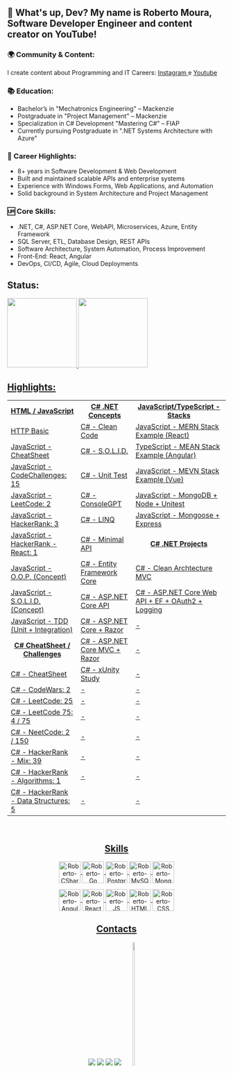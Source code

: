 ## 🚀 What's up, Dev? My name is Roberto Moura, Software Developer Engineer and content creator on YouTube!
<div>

  ### 🌍 Community & Content:
  I create content about Programming and IT Careers: <a href="https://www.instagram.com/dev.robert/"> Instagram </a> e <a href="https://www.youtube.com/@dev.robert"> Youtube</a>

  ### 📚 Education:
  <ul>
    <li>Bachelor’s in "Mechatronics Engineering" – Mackenzie</li>
    <li>Postgraduate in "Project Management" – Mackenzie</li>
    <li>Specialization in C# Development "Mastering C#" – FIAP</li>
    <li>Currently pursuing Postgraduate in ".NET Systems Architecture with Azure"</li>
  </ul>

  ### 👔 Career Highlights:
  <ul>
    <li>8+ years in Software Development & Web Development</li>
    <li>Built and maintained scalable APIs and enterprise systems</li>
    <li>Experience with Windows Forms, Web Applications, and Automation</li>
    <li>Solid background in System Architecture and Project Management</li>
  </ul>

  ### 🆙 Core Skills:
  <ul>
    <li>.NET, C#, ASP.NET Core, WebAPI, Microservices, Azure, Entity Framework</li>
    <li>SQL Server, ETL, Database Design, REST APIs</li>
    <li>Software Architecture, System Automation, Process Improvement</li>
    <li>Front-End: React, Angular</li>
    <li>DevOps, CI/CD, Agile, Cloud Deployments</li>
  </ul>
</div>

<h2>Status:</h2>
<div style="display: flex" align="center">
  <a href="https://github.com/robert1802">
    <img height="160em"
      src="https://github-readme-stats.vercel.app/api?username=robert1802&show_icons=true&theme=algolia&include_all_commits=true&count_private=true" />
    <img height="160em"
      src="https://github-readme-stats.vercel.app/api/top-langs/?username=robert1802&layout=compact&langs_count=7&theme=algolia" />
</div>


<h2>Highlights:</h2>
<table align="center">
  <tr>
    <th>
      HTML / JavaScript
    </th>
    <th>
      C# .NET Concepts
    </th>
    <th>
      JavaScript/TypeScript - Stacks
    </th>
  </tr>
  <tr>
    <td><a href="https://github.com/Robert1802/HTTP-Basics">HTTP Basic</td>
    <td><a href="https://github.com/Robert1802/PluralSight-Clean-Code">C# - Clean Code</td>
    <td><a href="https://github.com/Robert1802/mern-stack-example">JavaScript - MERN Stack Example (React)</td>
  </tr>
  <tr>
    <td><a href="https://github.com/Robert1802/JavaScript-CheatSheet">JavaScript - CheatSheet</td>
    <td><a href="https://github.com/Robert1802/CSharp-SOLID/tree/master">C# - S.O.L.I.D.</td>
    <td><a href="https://github.com/Robert1802/MEAN-TS">TypeScript - MEAN Stack Example (Angular)</td>
  </tr>
  <tr>
    <td><a href="https://github.com/Robert1802/JavaScript-CodeChallenges">JavaScript - CodeChallenges: 15</td>
    <td><a href="https://github.com/Robert1802/PluralSight-Unit-Test-In-CSharp">C# - Unit Test</td>
    <td><a href="https://github.com/Robert1802/MEVN-JS">JavaScript - MEVN Stack Example (Vue)</td>
  </tr>
  <tr>
    <td><a href="https://github.com/Robert1802/LeetCode-JavaScript">JavaScript - LeetCode: 2</td>
    <td><a href="https://github.com/Robert1802/ConsoleGPT">C# - ConsoleGPT</td>
    <td><a href="https://github.com/Robert1802/PluralSight-MongoDB-With-NodeJs">JavaScript - MongoDB + Node + Unitest</td>
  </tr>
  <tr>
    <td><a href="https://github.com/Robert1802/HackerRank-JavaScript">JavaScript - HackerRank: 3</td>
    <td><a href="https://github.com/Robert1802/LinqCheatSheet">C# - LINQ</td>
    <td><a href="https://github.com/Robert1802/Mongoose-Express">JavaScript - Mongoose + Express</td>
  </tr>
  <tr>
    <td><a href="https://github.com/Robert1802/HackerRank-React">JavaScript - HackerRank - React: 1</td>
    <td><a href="https://github.com/Robert1802/MinimalAPICheatSheet">C# - Minimal API</td>
    <td align="center"><b>C# .NET Projects</b></td>
  </tr>
  <tr>
    <td><a href="https://github.com/Robert1802/JavaScript-OOP">JavaScript - O.O.P. (Concept)</td>
    <td><a href="https://github.com/Robert1802/EfCoreAcademy">C# - Entity Framework Core</td>
    <td><a href="https://github.com/Robert1802/CleanArchMvc">C# - Clean Archtecture MVC</td>
  </tr>
  <tr>
    <td><a href="https://github.com/Robert1802/JavaScript-SOLID">JavaScript - S.O.L.I.D. (Concept)</td>
    <td><a href="https://github.com/Robert1802/TodoApi">C# - ASP.NET Core API</td>
    <td><a href="https://github.com/Robert1802/WebAPICourseProject">C# - ASP.NET Core Web API + EF + OAuth2 + Logging</td>
  <tr>
    <td><a href="https://github.com/Robert1802/JavaScript-Test-Driven-Development">JavaScript - TDD (Unit + Integration)</td>
    <td><a href="https://github.com/Robert1802/RazorPagesMovie">C# - ASP.NET Core + Razor</td>
    <td>-</td>
  </tr>
  <tr>
    <td align="center"><b>C# CheatSheet / Challenges</b></td>
    <td><a href="https://github.com/Robert1802/MvcMovie">C# - ASP.NET Core MVC + Razor</td>
    <td>-</td>
  </tr>
  <tr>
    <td><a href="https://github.com/Robert1802/CSharp-CheatSheet">C# - CheatSheet</td>
    <td><a href="https://github.com/Robert1802/XUnitStudy">C# - xUnity Study</td>
    <td>-</td>
  </tr>
  <tr>
    <td><a href="https://github.com/Robert1802/CodeWars">C# - CodeWars: 2</td>
    <td>-</td>
    <td>-</td>
  </tr>
    <tr>
    <td><a href="https://github.com/Robert1802/LeetCode-CSharp">C# - LeetCode: 25</td>
    <td>-</td>
    <td>-</td>
  </tr>
    <tr>
    <td><a href="https://github.com/Robert1802/LeetCode75">C# - LeetCode 75: 4 / 75</td>
    <td>-</td>
    <td>-</td>
  </tr>
    <tr>
    <td><a href="https://github.com/Robert1802/NeetCode">C# - NeetCode: 2 / 150</td>
    <td>-</td>
    <td>-</td>
  </tr>
    <tr>
    <td><a href="https://github.com/Robert1802/HackerRank">C# - HackerRank - Mix: 39</td>
    <td>-</td>
    <td>-</td>
  </tr>
    <tr>
    <td><a href="https://github.com/Robert1802/HackerRank-Algorithms">C# - HackerRank - Algorithms: 1</td>
    <td>-</td>
    <td>-</td>
  </tr>
  <tr>
    <td><a href="https://github.com/Robert1802/HackerRank-DataStructures">C# - HackerRank - Data Structures: 5</td>
    <td>-</td>
    <td>-</td>
  </tr>
</table>
</table>
  
<div align="center" style="display: inline_block"><br>

  <h2>Skills</h2>
  <img align="center" alt="Roberto-CSharp" height="50" width="50"
    src="https://cdn.jsdelivr.net/gh/devicons/devicon/icons/csharp/csharp-original.svg" />
  <img align="center" alt="Roberto-Go" height="50" width="50"
    src="https://cdn.jsdelivr.net/gh/devicons/devicon/icons/go/go-original-wordmark.svg" />
  <img align="center" alt="Roberto-PostgreSQL" height="50" width="50" 
    src="https://cdn.jsdelivr.net/gh/devicons/devicon/icons/postgresql/postgresql-original.svg" />
  <img align="center" alt="Roberto-MySQL" height="50" width="50"
    src="https://cdn.jsdelivr.net/gh/devicons/devicon/icons/mysql/mysql-original.svg" />
  <img align="center" alt="Roberto-MongoDB" height="50" width="50"
    src="https://cdn.jsdelivr.net/gh/devicons/devicon/icons/mongodb/mongodb-original-wordmark.svg" />

  <img align="center" alt="Roberto-Angular" height="50" width="50"
    src="https://cdn.jsdelivr.net/gh/devicons/devicon/icons/angularjs/angularjs-original.svg">
  <img align="center" alt="Roberto-React" height="50" width="50"
    src="https://cdn.jsdelivr.net/gh/devicons/devicon/icons/react/react-original.svg">
  <img align="center" alt="Roberto-JS" height="50" width="50"
    src="https://cdn.jsdelivr.net/gh/devicons/devicon/icons/javascript/javascript-original.svg">
  <img align="center" alt="Roberto-HTML" height="50" width="50"
    src="https://cdn.jsdelivr.net/gh/devicons/devicon/icons/html5/html5-original.svg">
  <img align="center" alt="Roberto-CSS" height="50" width="50"
    src="https://cdn.jsdelivr.net/gh/devicons/devicon/icons/css3/css3-original.svg">

  ##


  <h2>Contacts</h2>
  <div align="center">
    <a href="https://www.youtube.com/channel/UCcvT-PkQSkPdZ-uSmNAdA6Q" target="_blank"><img
        src="https://img.shields.io/badge/YouTube-FF0000?style=for-the-badge&logo=youtube&logoColor=white"
        target="_blank"></a>
    <a href="https://www.instagram.com/dev.robert/" target="_blank"><img
        src="https://img.shields.io/badge/-Instagram-%23E4405F?style=for-the-badge&logo=instagram&logoColor=white"
        target="_blank"></a>
    <a href="mailto:roblm_@hotmail.com"><img
        src="https://img.shields.io/badge/-Gmail-%23333?style=for-the-badge&logo=gmail&logoColor=white"
        target="_blank"></a>
    <a href="https://www.linkedin.com/in/roberto-moura-3473206a/" target="_blank"><img
        src="https://img.shields.io/badge/-LinkedIn-%230077B5?style=for-the-badge&logo=linkedin&logoColor=white"
        target="_blank"></a>
    <img height="27%" width="10%" class="animated-gif"
      src="https://github.com/SP-XD/SP-XD/blob/main/images/dino_rounded.gif?raw=true">
  </div>
